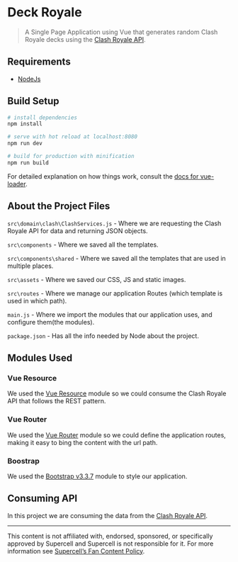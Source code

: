 # Deck Royale

> A Single Page Application using Vue that generates random Clash Royale decks using the [Clash Royale API](https://github.com/martincarrera/clash-royale-api).

## Requirements

* [NodeJs](https://nodejs.org/en/)

## Build Setup

``` bash
# install dependencies
npm install

# serve with hot reload at localhost:8080
npm run dev

# build for production with minification
npm run build
```

For detailed explanation on how things work, consult the [docs for vue-loader](http://vuejs.github.io/vue-loader).

## About the Project Files
`src\domain\clash\ClashServices.js` - Where we are requesting the Clash Royale API for data and returning JSON objects.

`src\components` - Where we saved all the templates.

`src\components\shared` - Where we saved all the templates that are used in multiple places.

`src\assets` - Where we saved our CSS, JS and static images.

`src\routes` - Where we manage our application Routes (which template is used in which path).

`main.js` - Where we import the modules that our application uses, and configure them(the modules).

`package.json` - Has all the info needed by Node about the project.


## Modules Used
### Vue Resource
We used the [Vue Resource](https://www.npmjs.com/package/vue-resource) module so we could consume the Clash Royale API that follows the REST pattern.

### Vue Router
We used the [Vue Router](https://www.npmjs.com/package/vue-router) module so we could define the application routes, making it easy to bing the content with the url path.

### Boostrap
We used the [Bootstrap v3.3.7](https://www.npmjs.com/package/bootstrap) module to style our application.

## Consuming API
In this project we are consuming the data from the [Clash Royale API](https://github.com/martincarrera/clash-royale-api).

----------
This content is not affiliated with, endorsed, sponsored, or specifically approved by Supercell and Supercell is not responsible for it. For more information see [Supercell’s Fan Content Policy](http://www.supercell.com/fan-content-policy).
